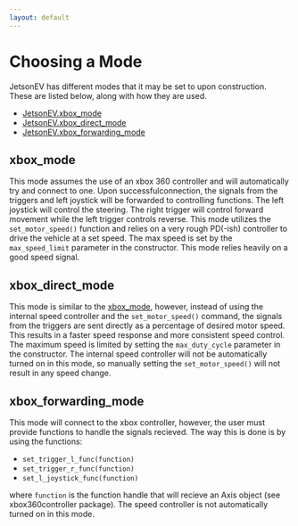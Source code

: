 ```yaml
---
layout: default
---
```

# Choosing a Mode
JetsonEV has different modes that it may be set to upon construction. These are listed below, along with how they are used.
* [JetsonEV.xbox_mode](#xbox_mode)
* [JetsonEV.xbox_direct_mode](#xbox_direct_mode)
* [JetsonEV.xbox_forwarding_mode](#xbox_forwarding_mode)

## xbox_mode
This mode assumes the use of an xbox 360 controller and will automatically try and connect to one. Upon successfulconnection, the signals from the triggers and left joystick will be forwarded to controlling functions. The left joystick will control the steering. The right trigger will control forward movement while the left trigger controls reverse. This mode utilizes the ```set_motor_speed()``` function and relies on a very rough PD(-ish) controller to drive the vehicle at a set speed. The max speed is set by the ```max_speed_limit``` parameter in the constructor. This mode relies heavily on a good speed signal.

## xbox_direct_mode
This mode is similar to the [xbox_mode](#xbox_mode), however, instead of using the internal speed controller and the ```set_motor_speed()``` command, the signals from the triggers are sent directly as a percentage of desired motor speed. This results in a faster speed response and more consistent speed control. The maximum speed is limited by setting the ```max_duty_cycle``` parameter in the constructor. The internal speed controller will not be automatically turned on in this mode, so manually setting the ```set_motor_speed()``` will not result in any speed change.

## xbox_forwarding_mode
This mode will connect to the xbox controller, however, the user must provide functions to handle the signals recieved. The way this is done is by using the functions:

* ```set_trigger_l_func(function)```
* ```set_trigger_r_func(function)```
* ```set_l_joystick_func(function)```

where ```function``` is the function handle that will recieve an Axis object (see xbox360controller package). The speed controller is not automatically turned on in this mode.